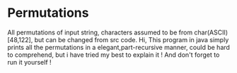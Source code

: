 # Permutations
All permutations of input string, characters assumed to be from char(ASCII)[48,122], but can be changed from src code.
Hi,
This program in java simply prints all the permutations in a elegant,part-recursive manner, could be hard to comprehend, but i have
tried my best to explain it !
And don't forget to run it yourself !
